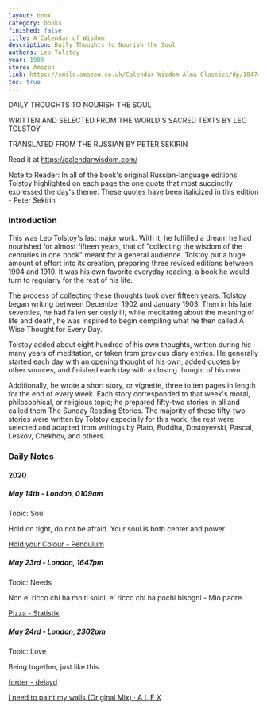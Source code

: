 ```yaml
---
layout: book
category: books
finished: false
title: A Calendar of Wisdom
description: Daily Thoughts to Nourish the Soul
authors: Leo Tolstoy
year: 1908
store: Amazon
link: https://smile.amazon.co.uk/Calendar-Wisdom-Alma-Classics/dp/184749563X
toc: true
---
```


DAILY THOUGHTS TO NOURISH THE SOUL

WRITTEN AND SELECTED FROM THE WORLD'S SACRED TEXTS BY LEO TOLSTOY

TRANSLATED FROM THE RUSSIAN BY PETER SEKIRIN

Read it at https://calendarwisdom.com/

Note to Reader: In all of the book's original Russian-language editions, Tolstoy highlighted on each page the one quote that most succinctly expressed the day's theme. These quotes have been italicized in this edition - Peter Sekirin

### Introduction

This was Leo Tolstoy's last major work. With it, he fulfilled a dream he had nourished for almost fifteen years, that of "collecting the wisdom of the centuries in one book" meant for a general audience. Tolstoy put a huge amount of effort into its creation, preparing three revised editions between 1904 and 1910. It was his own favorite everyday reading, a book he would turn to regularly for the rest of his life.

The process of collecting these thoughts took over fifteen years. Tolstoy began writing between December 1902 and January 1903. Then in his late seventies, he had fallen seriously ill; while meditating about the meaning of life and death, he was inspired to begin compiling what he then called A Wise Thought for Every Day.

Tolstoy added about eight hundred of his own thoughts, written during his many years of meditation, or taken from previous diary entries. He generally started each day with an opening thought of his own, added quotes by other sources, and finished each day with a closing thought of his own.

Additionally, he wrote a short story, or vignette, three to ten pages in length for the end of every week. Each story corresponded to that week's moral, philosophical, or religious topic; he prepared fifty-two stories in all and called them The Sunday Reading Stories. The majority of these fifty-two stories were written by Tolstoy especially for this work; the rest were selected and adapted from writings by Plato, Buddha, Dostoyevski, Pascal, Leskov, Chekhov, and others.

### Daily Notes

#### 2020

##### May 14th - London, 0109am

Topic: Soul

Hold on tight, do not be afraid. Your soul is both center and power.

[Hold your Colour - Pendulum](https://www.youtube.com/watch?v=9mWLig0s_9k)

##### May 23rd - London, 1647pm

Topic: Needs

Non e' ricco chi ha molti soldi, e' ricco chi ha pochi bisogni - Mio padre.

[Pizza - Statistix](https://www.youtube.com/watch?v=yoKrSbdhylA)

##### May 24rd - London, 2302pm

Topic: Love

Being together, just like this.

[forder - delayd](https://www.youtube.com/watch?v=XobzWm3uPbM)

[I need to paint my walls (Original Mix) · A L E X](https://www.youtube.com/watch?v=Q_SSBsy4qAk)
